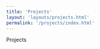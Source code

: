 ```yaml
---
title: 'Projects'
layout: 'layouts/projects.html'
permalink: '/projects/index.html'
---
```


Projects
